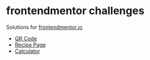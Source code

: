 # frontendmentor challenges

Solutions for [frontendmentor.io](https://www.frontendmentor.io/)

- [QR Code](./qr-code-component/)
- [Recipe Page](./recipe-page/)
- [Calculator](./calculator-app/)
